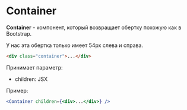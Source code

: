 # Container

**Container** - компонент, который возвращает обертку похожую как в Bootstrap.

У нас эта обертка только имеет 54px слева и справа.

```html
<div class="container">...</div>
```

Принимает параметр:

- children: JSX

Пример:

```jsx
<Container children={<div>...</div>} />
```
